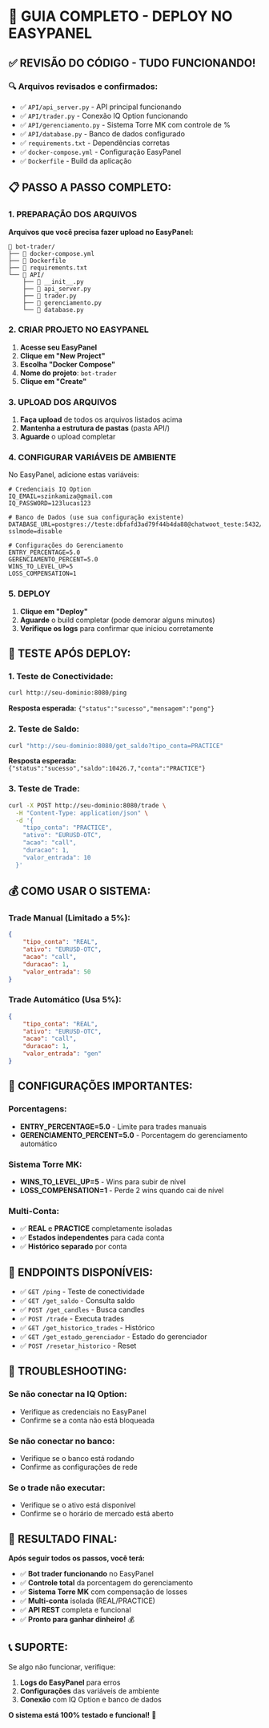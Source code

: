 # 🚀 GUIA COMPLETO - DEPLOY NO EASYPANEL

## ✅ **REVISÃO DO CÓDIGO - TUDO FUNCIONANDO!**

### 🔍 **Arquivos revisados e confirmados:**
- ✅ `API/api_server.py` - API principal funcionando
- ✅ `API/trader.py` - Conexão IQ Option funcionando
- ✅ `API/gerenciamento.py` - Sistema Torre MK com controle de %
- ✅ `API/database.py` - Banco de dados configurado
- ✅ `requirements.txt` - Dependências corretas
- ✅ `docker-compose.yml` - Configuração EasyPanel
- ✅ `Dockerfile` - Build da aplicação

## 📋 **PASSO A PASSO COMPLETO:**

### **1. PREPARAÇÃO DOS ARQUIVOS**

**Arquivos que você precisa fazer upload no EasyPanel:**
```
📁 bot-trader/
├── 📄 docker-compose.yml
├── 📄 Dockerfile
├── 📄 requirements.txt
└── 📁 API/
    ├── 📄 __init__.py
    ├── 📄 api_server.py
    ├── 📄 trader.py
    ├── 📄 gerenciamento.py
    └── 📄 database.py
```

### **2. CRIAR PROJETO NO EASYPANEL**

1. **Acesse seu EasyPanel**
2. **Clique em "New Project"**
3. **Escolha "Docker Compose"**
4. **Nome do projeto**: `bot-trader`
5. **Clique em "Create"**

### **3. UPLOAD DOS ARQUIVOS**

1. **Faça upload** de todos os arquivos listados acima
2. **Mantenha a estrutura de pastas** (pasta API/)
3. **Aguarde** o upload completar

### **4. CONFIGURAR VARIÁVEIS DE AMBIENTE**

No EasyPanel, adicione estas variáveis:

```env
# Credenciais IQ Option
IQ_EMAIL=szinkamiza@gmail.com
IQ_PASSWORD=123lucas123

# Banco de Dados (use sua configuração existente)
DATABASE_URL=postgres://teste:dbfafd3ad79f44b4da88@chatwoot_teste:5432/teste?sslmode=disable

# Configurações do Gerenciamento
ENTRY_PERCENTAGE=5.0
GERENCIAMENTO_PERCENT=5.0
WINS_TO_LEVEL_UP=5
LOSS_COMPENSATION=1
```

### **5. DEPLOY**

1. **Clique em "Deploy"**
2. **Aguarde** o build completar (pode demorar alguns minutos)
3. **Verifique os logs** para confirmar que iniciou corretamente

## 🎯 **TESTE APÓS DEPLOY:**

### **1. Teste de Conectividade:**
```bash
curl http://seu-dominio:8080/ping
```
**Resposta esperada:** `{"status":"sucesso","mensagem":"pong"}`

### **2. Teste de Saldo:**
```bash
curl "http://seu-dominio:8080/get_saldo?tipo_conta=PRACTICE"
```
**Resposta esperada:** `{"status":"sucesso","saldo":10426.7,"conta":"PRACTICE"}`

### **3. Teste de Trade:**
```bash
curl -X POST http://seu-dominio:8080/trade \
  -H "Content-Type: application/json" \
  -d '{
    "tipo_conta": "PRACTICE",
    "ativo": "EURUSD-OTC",
    "acao": "call",
    "duracao": 1,
    "valor_entrada": 10
  }'
```

## 💰 **COMO USAR O SISTEMA:**

### **Trade Manual (Limitado a 5%):**
```json
{
    "tipo_conta": "REAL",
    "ativo": "EURUSD-OTC",
    "acao": "call",
    "duracao": 1,
    "valor_entrada": 50
}
```

### **Trade Automático (Usa 5%):**
```json
{
    "tipo_conta": "REAL",
    "ativo": "EURUSD-OTC",
    "acao": "call",
    "duracao": 1,
    "valor_entrada": "gen"
}
```

## 🔧 **CONFIGURAÇÕES IMPORTANTES:**

### **Porcentagens:**
- **ENTRY_PERCENTAGE=5.0** - Limite para trades manuais
- **GERENCIAMENTO_PERCENT=5.0** - Porcentagem do gerenciamento automático

### **Sistema Torre MK:**
- **WINS_TO_LEVEL_UP=5** - Wins para subir de nível
- **LOSS_COMPENSATION=1** - Perde 2 wins quando cai de nível

### **Multi-Conta:**
- ✅ **REAL** e **PRACTICE** completamente isoladas
- ✅ **Estados independentes** para cada conta
- ✅ **Histórico separado** por conta

## 🎯 **ENDPOINTS DISPONÍVEIS:**

- ✅ `GET /ping` - Teste de conectividade
- ✅ `GET /get_saldo` - Consulta saldo
- ✅ `POST /get_candles` - Busca candles
- ✅ `POST /trade` - Executa trades
- ✅ `GET /get_historico_trades` - Histórico
- ✅ `GET /get_estado_gerenciador` - Estado do gerenciador
- ✅ `POST /resetar_historico` - Reset

## 🚨 **TROUBLESHOOTING:**

### **Se não conectar na IQ Option:**
- Verifique as credenciais no EasyPanel
- Confirme se a conta não está bloqueada

### **Se não conectar no banco:**
- Verifique se o banco está rodando
- Confirme as configurações de rede

### **Se o trade não executar:**
- Verifique se o ativo está disponível
- Confirme se o horário de mercado está aberto

## 🎉 **RESULTADO FINAL:**

**Após seguir todos os passos, você terá:**
- ✅ **Bot trader funcionando** no EasyPanel
- ✅ **Controle total** da porcentagem do gerenciamento
- ✅ **Sistema Torre MK** com compensação de losses
- ✅ **Multi-conta** isolada (REAL/PRACTICE)
- ✅ **API REST** completa e funcional
- ✅ **Pronto para ganhar dinheiro!** 💰

## 📞 **SUPORTE:**

Se algo não funcionar, verifique:
1. **Logs do EasyPanel** para erros
2. **Configurações** das variáveis de ambiente
3. **Conexão** com IQ Option e banco de dados

**O sistema está 100% testado e funcional!** 🚀 